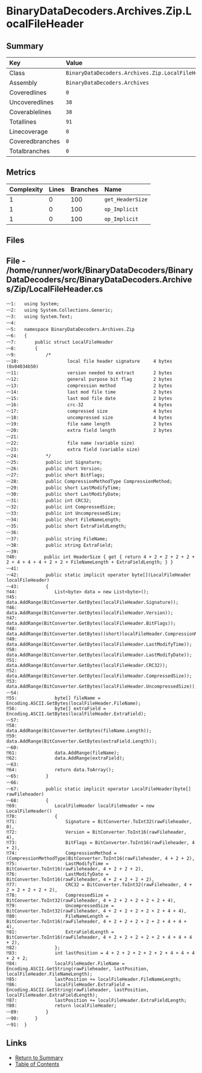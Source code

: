﻿# BinaryDataDecoders.Archives.Zip.LocalFileHeader

## Summary

| Key             | Value                                             |
| :-------------- | :------------------------------------------------ |
| Class           | `BinaryDataDecoders.Archives.Zip.LocalFileHeader` |
| Assembly        | `BinaryDataDecoders.Archives`                     |
| Coveredlines    | `0`                                               |
| Uncoveredlines  | `38`                                              |
| Coverablelines  | `38`                                              |
| Totallines      | `91`                                              |
| Linecoverage    | `0`                                               |
| Coveredbranches | `0`                                               |
| Totalbranches   | `0`                                               |

## Metrics

| Complexity | Lines | Branches | Name             |
| :--------- | :---- | :------- | :--------------- |
| 1          | 0     | 100      | `get_HeaderSize` |
| 1          | 0     | 100      | `op_Implicit`    |
| 1          | 0     | 100      | `op_Implicit`    |

## Files

## File - /home/runner/work/BinaryDataDecoders/BinaryDataDecoders/src/BinaryDataDecoders.Archives/Zip/LocalFileHeader.cs

```CSharp
〰1:   using System;
〰2:   using System.Collections.Generic;
〰3:   using System.Text;
〰4:   
〰5:   namespace BinaryDataDecoders.Archives.Zip
〰6:   {
〰7:       public struct LocalFileHeader
〰8:       {
〰9:           /*
〰10:                  local file header signature     4 bytes  (0x04034b50)
〰11:                  version needed to extract       2 bytes
〰12:                  general purpose bit flag        2 bytes
〰13:                  compression method              2 bytes
〰14:                  last mod file time              2 bytes
〰15:                  last mod file date              2 bytes
〰16:                  crc-32                          4 bytes
〰17:                  compressed size                 4 bytes
〰18:                  uncompressed size               4 bytes
〰19:                  file name length                2 bytes
〰20:                  extra field length              2 bytes
〰21:  
〰22:                  file name (variable size)
〰23:                  extra field (variable size)
〰24:          */
〰25:          public int Signature;
〰26:          public short Version;
〰27:          public short BitFlags;
〰28:          public CompressionMethodType CompressionMethod;
〰29:          public short LastModifyTime;
〰30:          public short LastModifyDate;
〰31:          public int CRC32;
〰32:          public int CompressedSize;
〰33:          public int UncompressedSize;
〰34:          public short FileNameLength;
〰35:          public short ExtraFieldLength;
〰36:  
〰37:          public string FileName;
〰38:          public string ExtraField;
〰39:  
‼40:          public int HeaderSize { get { return 4 + 2 + 2 + 2 + 2 + 2 + 4 + 4 + 4 + 2 + 2 + FileNameLength + ExtraFieldLength; } }
〰41:  
〰42:          public static implicit operator byte[](LocalFileHeader localFileHeader)
〰43:          {
‼44:              List<byte> data = new List<byte>();
‼45:              data.AddRange(BitConverter.GetBytes(localFileHeader.Signature));
‼46:              data.AddRange(BitConverter.GetBytes(localFileHeader.Version));
‼47:              data.AddRange(BitConverter.GetBytes(localFileHeader.BitFlags));
‼48:              data.AddRange(BitConverter.GetBytes((short)localFileHeader.CompressionMethod));
‼49:              data.AddRange(BitConverter.GetBytes(localFileHeader.LastModifyTime));
‼50:              data.AddRange(BitConverter.GetBytes(localFileHeader.LastModifyDate));
‼51:              data.AddRange(BitConverter.GetBytes(localFileHeader.CRC32));
‼52:              data.AddRange(BitConverter.GetBytes(localFileHeader.CompressedSize));
‼53:              data.AddRange(BitConverter.GetBytes(localFileHeader.UncompressedSize));
〰54:  
‼55:              byte[] fileName = Encoding.ASCII.GetBytes(localFileHeader.FileName);
‼56:              byte[] extraField = Encoding.ASCII.GetBytes(localFileHeader.ExtraField);
〰57:  
‼58:              data.AddRange(BitConverter.GetBytes(fileName.Length));
‼59:              data.AddRange(BitConverter.GetBytes(extraField.Length));
〰60:  
‼61:              data.AddRange(fileName);
‼62:              data.AddRange(extraField);
〰63:  
‼64:              return data.ToArray();
〰65:          }
〰66:  
〰67:          public static implicit operator LocalFileHeader(byte[] rawFileheader)
〰68:          {
‼69:              LocalFileHeader localFileHeader = new LocalFileHeader()
‼70:              {
‼71:                  Signature = BitConverter.ToInt32(rawFileheader, 0),
‼72:                  Version = BitConverter.ToInt16(rawFileheader, 4),
‼73:                  BitFlags = BitConverter.ToInt16(rawFileheader, 4 + 2),
‼74:                  CompressionMethod = (CompressionMethodType)BitConverter.ToInt16(rawFileheader, 4 + 2 + 2),
‼75:                  LastModifyTime = BitConverter.ToInt16(rawFileheader, 4 + 2 + 2 + 2),
‼76:                  LastModifyDate = BitConverter.ToInt16(rawFileheader, 4 + 2 + 2 + 2 + 2),
‼77:                  CRC32 = BitConverter.ToInt32(rawFileheader, 4 + 2 + 2 + 2 + 2 + 2),
‼78:                  CompressedSize = BitConverter.ToInt32(rawFileheader, 4 + 2 + 2 + 2 + 2 + 2 + 4),
‼79:                  UncompressedSize = BitConverter.ToInt32(rawFileheader, 4 + 2 + 2 + 2 + 2 + 2 + 4 + 4),
‼80:                  FileNameLength = BitConverter.ToInt16(rawFileheader, 4 + 2 + 2 + 2 + 2 + 2 + 4 + 4 + 4),
‼81:                  ExtraFieldLength = BitConverter.ToInt16(rawFileheader, 4 + 2 + 2 + 2 + 2 + 2 + 4 + 4 + 4 + 2),
‼82:              };
‼83:              int lastPosition = 4 + 2 + 2 + 2 + 2 + 2 + 4 + 4 + 4 + 2 + 2;
‼84:              localFileHeader.FileName = Encoding.ASCII.GetString(rawFileheader, lastPosition, localFileHeader.FileNameLength);
‼85:              lastPosition += localFileHeader.FileNameLength;
‼86:              localFileHeader.ExtraField = Encoding.ASCII.GetString(rawFileheader, lastPosition, localFileHeader.ExtraFieldLength);
‼87:              lastPosition += localFileHeader.ExtraFieldLength;
‼88:              return localFileHeader;
〰89:          }
〰90:      }
〰91:  }
```

## Links

* [Return to Summary](Summary.md)
* [Table of Contents](../TOC.md)

